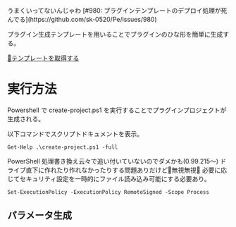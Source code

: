 <MdAlert kind="NOTE">
  うまくいってないんじゃわ  
  [#980: プラグインテンプレートのデプロイ処理が死んでる](https://github.com/sk-0520/Pe/issues/980)
</MdAlert>

プラグイン生成テンプレートを用いることでプラグインのひな形を簡単に生成する。

[💾テンプレートを取得する](./archives/plugin-template.zip)

# 実行方法

Powershell で <MdPath>create-project.ps1</MdPath> を実行することでプラグインプロジェクトが生成される。

以下コマンドでスクリプトドキュメントを表示。

`Get-Help .\create-project.ps1 -full`

<MdAlert kind="WARNING">
  PowerShell 処理書き換え云々で追い付いていないのでダメかも(0.99.215～)
</MdAlert>

<MdAlert kind="WARNING">
  ドライブ直下に作れたり作れなかったりする問題ありだけど🐛無視無視🐞
</MdAlert>

<MdAlert kind="TIP">
  必要に応じてセキュリティ設定を一時的にファイル読み込み可能にする必要あり。

  `Set-ExecutionPolicy -ExecutionPolicy RemoteSigned -Scope Process`
</MdAlert>

## パラメータ生成

<!-- 呼び出しコンポーネント側実装 -->
